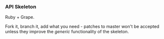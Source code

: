 ### API Skeleton
Ruby + Grape.

Fork it, branch it, add what you need - patches to master won't be accepted unless they improve the *generic* functionality of the skeleton.
